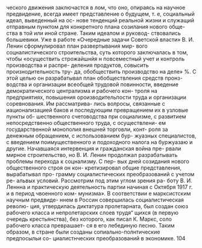 ческого движения заключастся в лом, что оно, опираясь
на научное предвидение, всегда имеет представление
о будущем, т. е, социальный идеал, выведенный на ос-
нове тенденций реальной жизни и служащий отправным
пунктом для конкретного плана созилания нового обще-
ства в той или иной стране. Таким идеалом и руковод-
ствовались большевики.
Уже в работе «Очередные задачи Советской власти»
В. И. Ленин сформулировал план развертывания мир-
вого соцналистического строительства, суть которого
заключалась в том, чтобы «осуществить строжайшнйя
н повсеместный учет и контроль производства и распре-
деления продуктов, совысить произнодительность тру-
да, обобществить производство на деле» %. С этой целью
он разрабатывал план обобществления средств пронз-
водства и организации всеобщей трудовой повинности,
введение демократического централизма и рабочего кон-
троля на предприятиях, повышения ороизводительпости
труда и организации соревнования. Им рассматрива-
лись волросы, связанные с иационализацией баков
и последующим превращением их в узловые пункты об-
шественного счетоводства при социализме, с развитием
непосредственно общественного труда, с осуществлени-
ем государственной монополия внешней торговли, конт-
роля за денежным обращением, с использованием бур-
жуазных специалистов, с введением поимущественного и
подоходного налога на буржуазаю и другие.
Начавшаяся интервенция и гражданская война пре-
рвали мирное строительство, но В. И. Ленин продолжал
разрабатывать проблемы перехода к соцнализму. С пер-
вых дней созидания нового общественного строя он кон-
кретизировал общие представления, вырабатывал про-
грамму социалистических преобразований с учетом ре-
альвых условий. Рассмотрим под этим углом зрения ра-
боту В. И. Леннна и практическую деятельность партии
начиная с Октября 1917 г. и в период чвоенного ком-
мунизма».
В соответствии е марксистским научным предвиде-
ннем в Россин совершилась социалистическая револю-
ция, утвердилась диктатура пролетарната, был создан
союз рабочего класса и непролетарских слоев трудя“
щихся (в первую очередь крестьянства), без которого,
как писал К. Маркс, соло рабочего класса преврашает-
ся в его лебединую песню. Таким образом, в стране
были созданы сопиально-полнтические предпосыльи со-
циалистнческих преобразований в экономике.
104
